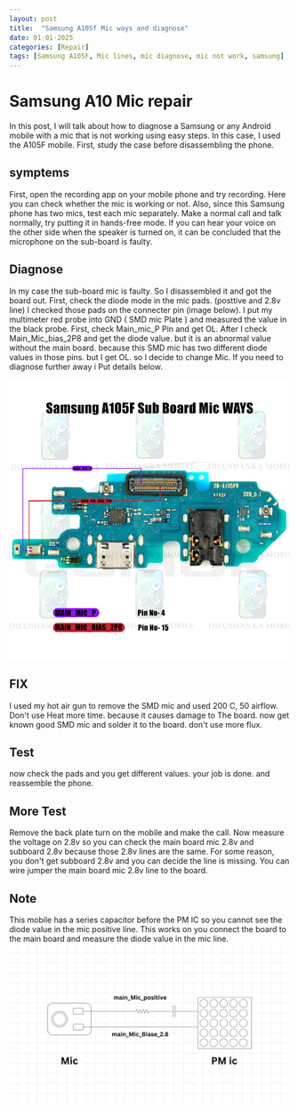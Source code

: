```yaml
---
layout: post
title:  "Samsung A105f Mic ways and diagnose"
date: 01-01-2025
categories: [Repair]
tags: [Samsung A105F, Mic lines, mic diagnose, mic not work, samsung]
---
```


# Samsung A10 Mic repair

In this post, I will talk about how to diagnose a Samsung or any Android mobile with a mic that is not working using easy steps. In this case, I used the A105F mobile. First, study the case before disassembling the phone.

## symptems

First, open the recording app on your mobile phone and try recording. Here you can check whether the mic is working or not. Also, since this Samsung phone has two mics, test each mic separately. Make a normal call and talk normally, try putting it in hands-free mode. If you can hear your voice on the other side when the speaker is turned on, it can be concluded that the microphone on the sub-board is faulty.

## Diagnose

In my case the sub-board mic is faulty. So I disassembled it and got the board out. First, check the diode mode in the mic pads. (posttive and 2.8v line)
I checked those pads on the connecter pin (image below). I put my multimeter red probe into GND ( SMD mic Plate ) and measured the value in the black probe. First, check Main_mic_P Pin and get OL. After I check Main_Mic_bias_2P8 and get the diode value.
but it is an abnormal value without the main board. because this SMD mic has two different diode values in those pins. but I get OL. so I decide to change Mic. If you need to diagnose further away i Put details below.

![samsung a10f sub board mic ways](assets/img/posts/galaxy-a105F-audio-sub.png)

## FIX

I used my hot air gun to remove the SMD mic and used 200 C, 50 airflow. Don't use Heat more time. because it causes damage to The board.
 now get known good SMD mic and solder it to the board. don't use more flux.

## Test

now check the pads and you get different values. your job is done. and reassemble the phone.

## More Test

Remove the back plate turn on the mobile and make the call. Now measure the voltage on 2.8v so you can check the main board mic 2.8v and subboard 2.8v because those 2.8v lines are the same. For some reason, you don't get subboard 2.8v and you can decide the line is missing. You can wire jumper the main board mic 2.8v line to the board.

## Note
This mobile has a series capacitor before the PM IC so you cannot see the diode value in the mic positive line. This works on you connect the board to the main board and measure the diode value in the mic line.
![samsung a10f sub board mic ways](assets/img/posts/Mic%20line%20serise.png)

